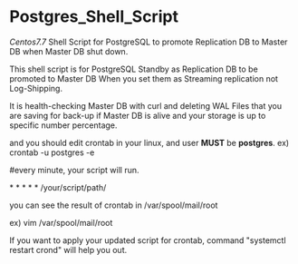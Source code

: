 # Postgres_Shell_Script
*Centos7.7*
Shell Script for PostgreSQL to promote Replication DB to Master DB when Master DB shut down.

This shell script is for PostgreSQL Standby as Replication DB to be promoted to Master DB When you set them as Streaming replication not Log-Shipping.

It is health-checking Master DB with curl and deleting WAL Files that you are saving for back-up if Master DB is alive and your storage is up to specific number percentage.

and you should edit crontab in your linux, and user **MUST** be **postgres**.
ex) crontab -u postgres -e

#every minute, your script will run.

&ast; &ast; &ast; &ast; &ast; /your/script/path/

you can see the result of crontab in /var/spool/mail/root 

ex) vim /var/spool/mail/root

If you want to apply your updated script for crontab, command "systemctl restart crond" will help you out.
